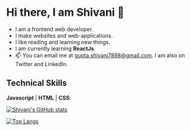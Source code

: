 <!---
gshivani2201/gshivani2201 is a ✨ special ✨ repository because its `README.md` (this file) appears on your GitHub profile.
You can click the Preview link to take a look at your changes.

- 👋 Hi, I’m Shivani Gupta. I am a developer who loves to build sites and web-applications.
- 👀 I’m interested in blockchain and web3.
- 🌱 I’m currently learning javascript and react.
- 💞️ I’m looking to collaborate on projects. 
- 📫 You can email me at gupta.shivani7898@gmail.com. I am also on twitter and LinkedIn. You can find the links below my profile picture. 
--->

# Hi there, I am Shivani 👋

- I am a frontend web developer.
- I make websites and web-applications.
- I like reading and learning new things. 
- I am currently learning **ReactJs**.
- 📫 You can email me at gupta.shivani7898@gmail.com. I am also on Twitter and LinkedIn.


## Technical Skills

**Javascript** | **HTML** | **CSS**


[![Shivani's GitHub stats](https://github-readme-stats.vercel.app/api?username=gshivani2201&show_icons=true&text_color=ffffff&bg_color=0d1117&hide=stars,issues)](https://github.com/gshivani2201/github-readme-stats)

[![Top Langs](https://github-readme-stats.vercel.app/api/top-langs/?username=gshivani2201&langs_count=3&layout=compact)](https://github.com/gshivani2201/github-readme-stats) 

